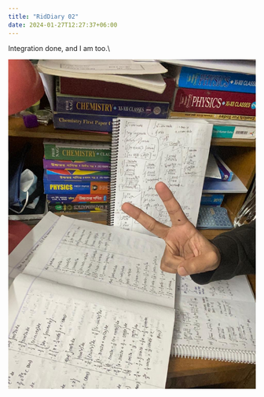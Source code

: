 ```yaml
---
title: "RidDiary 02"
date: 2024-01-27T12:27:37+06:00
---
```


Integration done, and I am too.\

![ImgA](/images/diary2.jpg)
